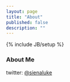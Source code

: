 ```yaml
---
layout: page
title: "About"
published: false
description: ""
---
```

{% include JB/setup %}

### About Me

twitter: [@sienaluke](https://twitter.com/sienaluke)
